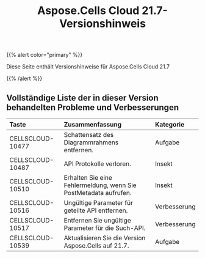 ﻿---
title: Aspose.Cells Cloud 21.7-Versionshinweis
second_title: Aspose.Cells Cloud Documen
type: docs
url: /de/aspose-cells-cloud-21-7-release-notes/
description: Aspose.Cells Cloud unterstützt Excel zum Erstellen, Konvertieren, Zusammenführen, Aufteilen, Schützen, inneren Objektvorgang usw
weight: 65
---
{{% alert color="primary" %}} 

Diese Seite enthält Versionshinweise für Aspose.Cells Cloud 21.7

{{% /alert %}} 
## **Vollständige Liste der in dieser Version behandelten Probleme und Verbesserungen**

|**Taste**|**Zusammenfassung**|**Kategorie**|
|:- |:- |:- |
|CELLSCLOUD-10477	| Schattensatz des Diagrammrahmens entfernen.| Aufgabe|
|CELLSCLOUD-10487	| API Protokolle verloren.| Insekt|
|CELLSCLOUD-10510	| Erhalten Sie eine Fehlermeldung, wenn Sie PostMetadata aufrufen.| Insekt|
|CELLSCLOUD-10516	| Ungültige Parameter für geteilte API entfernen.| Verbesserung|
|CELLSCLOUD-10517	| Entfernen Sie ungültige Parameter für die Such-API.| Verbesserung|
|CELLSCLOUD-10539	| Aktualisieren Sie die Version Aspose.Cells auf 21.7.| Aufgabe|



